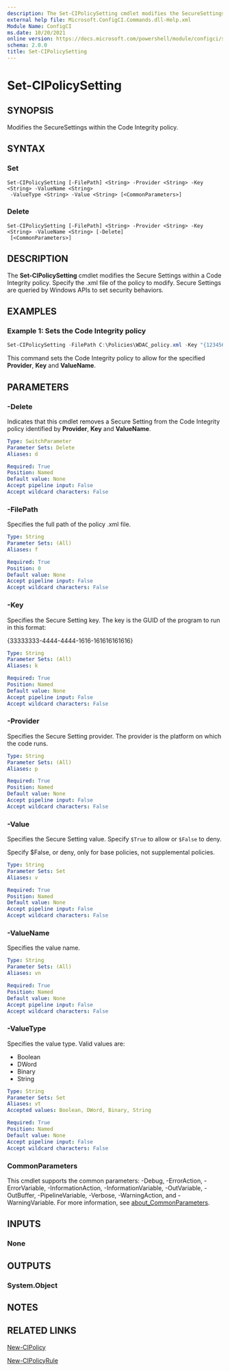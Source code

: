 ```yaml
---
description: The Set-CIPolicySetting cmdlet modifies the SecureSettings within the Code Integrity policy.
external help file: Microsoft.ConfigCI.Commands.dll-Help.xml
Module Name: ConfigCI
ms.date: 10/20/2021
online version: https://docs.microsoft.com/powershell/module/configci/set-cipolicysetting?view=windowsserver2022-ps&wt.mc_id=ps-gethelp
schema: 2.0.0
title: Set-CIPolicySetting
---
```


# Set-CIPolicySetting

## SYNOPSIS
Modifies the SecureSettings within the Code Integrity policy.

## SYNTAX

### Set
```
Set-CIPolicySetting [-FilePath] <String> -Provider <String> -Key <String> -ValueName <String>
 -ValueType <String> -Value <String> [<CommonParameters>]
```

### Delete
```
Set-CIPolicySetting [-FilePath] <String> -Provider <String> -Key <String> -ValueName <String> [-Delete]
 [<CommonParameters>]
```

## DESCRIPTION
The **Set-CIPolicySetting** cmdlet modifies the Secure Settings within a Code Integrity policy.
Specify the .xml file of the policy to modify.
Secure Settings are queried by Windows APIs to set security behaviors.

## EXAMPLES

### Example 1: Sets the Code Integrity policy
```powershell
Set-CIPolicySetting -FilePath C:\Policies\WDAC_policy.xml -Key "{12345678-9abc-def0-1234-56789abcdef0}" -Provider WSH -Value $True -ValueName EnterpriseDefinedClsId -ValueType Boolean
```

This command sets the Code Integrity policy to allow for the specified **Provider**, **Key** and **ValueName**.

## PARAMETERS

### -Delete
Indicates that this cmdlet removes a Secure Setting from the Code Integrity policy identified by **Provider**, **Key** and **ValueName**.

```yaml
Type: SwitchParameter
Parameter Sets: Delete
Aliases: d

Required: True
Position: Named
Default value: None
Accept pipeline input: False
Accept wildcard characters: False
```

### -FilePath
Specifies the full path of the policy .xml file.

```yaml
Type: String
Parameter Sets: (All)
Aliases: f

Required: True
Position: 0
Default value: None
Accept pipeline input: False
Accept wildcard characters: False
```

### -Key
Specifies the Secure Setting key.
The key is the GUID of the program to run in this format:

{33333333-4444-4444-1616-161616161616}

```yaml
Type: String
Parameter Sets: (All)
Aliases: k

Required: True
Position: Named
Default value: None
Accept pipeline input: False
Accept wildcard characters: False
```

### -Provider
Specifies the Secure Setting provider.
The provider is the platform on which the code runs.

```yaml
Type: String
Parameter Sets: (All)
Aliases: p

Required: True
Position: Named
Default value: None
Accept pipeline input: False
Accept wildcard characters: False
```

### -Value
Specifies the Secure Setting value.
Specify `$True` to allow or `$False` to deny.

Specify $False, or deny, only for base policies, not supplemental policies.

```yaml
Type: String
Parameter Sets: Set
Aliases: v

Required: True
Position: Named
Default value: None
Accept pipeline input: False
Accept wildcard characters: False
```

### -ValueName
Specifies the value name.

```yaml
Type: String
Parameter Sets: (All)
Aliases: vn

Required: True
Position: Named
Default value: None
Accept pipeline input: False
Accept wildcard characters: False
```

### -ValueType
Specifies the value type. Valid values are:

- Boolean
- DWord
- Binary
- String

```yaml
Type: String
Parameter Sets: Set
Aliases: vt
Accepted values: Boolean, DWord, Binary, String

Required: True
Position: Named
Default value: None
Accept pipeline input: False
Accept wildcard characters: False
```

### CommonParameters
This cmdlet supports the common parameters: -Debug, -ErrorAction, -ErrorVariable, -InformationAction, -InformationVariable, -OutVariable, -OutBuffer, -PipelineVariable, -Verbose, -WarningAction, and -WarningVariable. For more information, see [about_CommonParameters](https://go.microsoft.com/fwlink/?LinkID=113216).

## INPUTS

### None

## OUTPUTS

### System.Object

## NOTES

## RELATED LINKS

[New-CIPolicy](New-CIPolicy.md)

[New-CIPolicyRule](New-CIPolicyRule.md)
